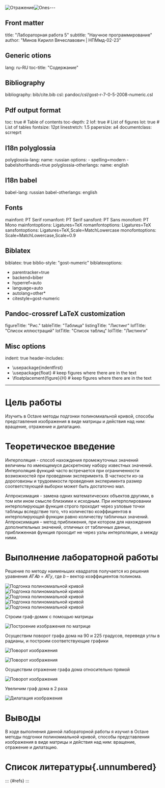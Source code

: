 ![Отражение](https://github.com/Kirill-Minov/study_2023-2024_sciprog/assets/145836793/9a1bcc8e-b58b-4c2b-ac61-60d54faef028)![Ones](https://github.com/Kirill-Minov/study_2023-2024_sciprog/assets/145836793/3dc78dfe-516f-4eaf-920d-2e30889ea3fb)---
## Front matter
title: "Лабораторная работа 5"
subtitle: "Научное программирование"
author: "Минов Кирилл Вячеславович | НПМмд-02-23"

## Generic otions
lang: ru-RU
toc-title: "Содержание"

## Bibliography
bibliography: bib/cite.bib
csl: pandoc/csl/gost-r-7-0-5-2008-numeric.csl

## Pdf output format
toc: true # Table of contents
toc-depth: 2
lof: true # List of figures
lot: true # List of tables
fontsize: 12pt
linestretch: 1.5
papersize: a4
documentclass: scrreprt
## I18n polyglossia
polyglossia-lang:
  name: russian
  options:
	- spelling=modern
	- babelshorthands=true
polyglossia-otherlangs:
  name: english
## I18n babel
babel-lang: russian
babel-otherlangs: english
## Fonts
mainfont: PT Serif
romanfont: PT Serif
sansfont: PT Sans
monofont: PT Mono
mainfontoptions: Ligatures=TeX
romanfontoptions: Ligatures=TeX
sansfontoptions: Ligatures=TeX,Scale=MatchLowercase
monofontoptions: Scale=MatchLowercase,Scale=0.9
## Biblatex
biblatex: true
biblio-style: "gost-numeric"
biblatexoptions:
  - parentracker=true
  - backend=biber
  - hyperref=auto
  - language=auto
  - autolang=other*
  - citestyle=gost-numeric
## Pandoc-crossref LaTeX customization
figureTitle: "Рис."
tableTitle: "Таблица"
listingTitle: "Листинг"
lofTitle: "Список иллюстраций"
lotTitle: "Список таблиц"
lolTitle: "Листинги"
## Misc options
indent: true
header-includes:
  - \usepackage{indentfirst}
  - \usepackage{float} # keep figures where there are in the text
  - \floatplacement{figure}{H} # keep figures where there are in the text
---

# Цель работы

Изучить в Octave методы подгонки полиномиальной кривой, способы представления изображения в виде матрицы и действия над ним: вращение, отражение и дилатацию.

# Теоретическое введение

Интерполяция - способ нахождения промежуточных значений величины по имеющемуся дискретному набору известных значений. Интерполяция функций часто встречается при ограниченности возможностей при проведении эксперимента. В частности из-за дороговизны и трудоемкости проведения эксперимента размер соответствующей выборки может быть достаточно мал.

Аппроксимация - замена одних математических объектов другими, в том или ином смысле близкими к исходным. При интерполировании интерполирующая функция строго проходит через узловые точки таблицы вследствие того, что количество коэффициентов в интерполирующей функции равно количеству табличных значений. Аппроксимация – метод приближения, при котором для нахождения дополнительных значений, отличных от табличных данных, приближенная функция проходит не через узлы интерполяции, а между ними.

# Выполнение лабораторной работы

Решение по методу наименьших квадратов получается из решения уравнения 𝐴𝑇𝐴𝑏 = 𝐴𝑇𝑦, где 𝑏 – вектор коэффициентов полинома. 

![Подгонка полиномиальной кривой](images/МатрицаD.PNG)
![Подгонка полиномиальной кривой](images/НаименьшиеКвадраты.PNG)
![Подгонка полиномиальной кривой](images/ПроцессПодгонки.PNG)
![Подгонка полиномиальной кривой](images/Ones.PNG)
![Подгонка полиномиальной кривой](images/парабола.PNG)

Строим граф-домик с помощью матрицы

![Построение изображения по матрице](image/МатричныеПреобразования.PNG)

Осуществим поворот графа дома на 90 и 225 градусов, переведя углы в радианы, и построим соответствующие графики 

![Поворот изображения](images/theta1.PNG)

![Поворот изображения](images/theta2.PNG)

Осуществим отражение графа дома относительно прямой 

![Поворот изображения](images/Отражение.PNG)

Увеличим граф дома в 2 раза


![Дилатация изображения](images/Дилатация.PNG)

# Выводы

В ходе выполнения данной лабораторной работы я изучил в Octave методы подгонки полиномиальной кривой, способы представления изображения в виде матрицы и действия над ним: вращение, отражение и дилатацию.

# Список литературы{.unnumbered}

::: {#refs}
:::


